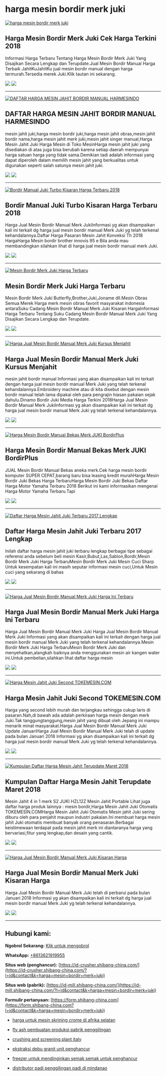 # harga mesin bordir merk juki

<a href="https://swt.shibang-china.com/?l=id&img&k=harga+mesin+bordir+merk+juki" target="_blank">![harga mesin bordir merk juki](http://static.shibang-china.com/all-800x300/505.jpg)</a>

## Harga Mesin Bordir Merk Juki Cek Harga Terkini 2018
Informasi Harga Terbaru Tentang Harga Mesin Bordir Merk Juki Yang Disajikan Secara Lengkap dan Terupdate.Jual Mesin Bordir Manual Harga Terbaik JahitKuJahitKu jual mesin bordir manual dengan harga termurah.Tersedia merek Juki.Klik tautan ini sekarang.


<a href="https://whatsapp.shibangsoft.com/WhatsApp.php" target="_blank" title="WhatsApp">![](http://static.shibang-china.com/icon/whatsapp.png)</a> <a href="https://swt.shibang-china.com/?l=id&icon&k=harga+mesin+bordir+merk+juki" target="_blank">![](http://static.shibang-china.com/icon/chat-id.png)</a>

---

<a href="https://swt.shibang-china.com/?l=id&img&k=harga+mesin+bordir+merk+juki" target="_blank">![DAFTAR HARGA MESIN JAHIT BORDIR MANUAL HARMESINDO](http://static.shibang-china.com/all-800x300/1048.jpg)</a>

## DAFTAR HARGA MESIN JAHIT BORDIR MANUAL HARMESINDO
mesin jahit juki,harga mesin bordir juki,harga mesin jahit obras,mesin jahit bordir nama,harga mesin jahit merk juki,mesin jahit singer manual,Harga Mesin Jahit Juki Harga Mesin di Toko MesinHarga mesin jahit juki yang disediakan di atas juga bisa berubah karena setiap daerah mempunyai harga satuan harga yang tidak sama.Demikian tadi adalah informasi yang dapat diperoleh dalam memilih mesin jahit yang berkualitas untuk digunakan seperti salah satunya mesin jahit juki.


<a href="https://whatsapp.shibangsoft.com/WhatsApp.php" target="_blank" title="WhatsApp">![](http://static.shibang-china.com/icon/whatsapp.png)</a> <a href="https://swt.shibang-china.com/?l=id&icon&k=harga+mesin+bordir+merk+juki" target="_blank">![](http://static.shibang-china.com/icon/chat-id.png)</a>

---

<a href="https://swt.shibang-china.com/?l=id&img&k=harga+mesin+bordir+merk+juki" target="_blank">![Bordir Manual Juki Turbo Kisaran Harga Terbaru 2018](http://static.shibang-china.com/all-800x300/6.jpg)</a>

## Bordir Manual Juki Turbo Kisaran Harga Terbaru 2018
Harga Jual Mesin Bordir Manual Merk JukiInformasi yg akan disampaikan kali ini terkait dg harga jual mesin bordir manual Merk Juki yg telah terkenal kehandalannya.Daftar Harga Pasaran Mesin Jahit Konveksi Th 2018 HargaHarga Mesin bordir brother innovis 95 e Bila anda mau membandingkan silahkan lihat di harga jual mesin bordir manual merk Juki.


<a href="https://whatsapp.shibangsoft.com/WhatsApp.php" target="_blank" title="WhatsApp">![](http://static.shibang-china.com/icon/whatsapp.png)</a> <a href="https://swt.shibang-china.com/?l=id&icon&k=harga+mesin+bordir+merk+juki" target="_blank">![](http://static.shibang-china.com/icon/chat-id.png)</a>

---

<a href="https://swt.shibang-china.com/?l=id&img&k=harga+mesin+bordir+merk+juki" target="_blank">![Mesin Bordir Merk Juki Harga Terbaru](http://static.shibang-china.com/all-800x300/318.jpg)</a>

## Mesin Bordir Merk Juki Harga Terbaru
Mesin Bordir Merk Juki Butterfly,Brother,Juki,Joname dll.Mesin Obras Semua Merek Harga merk mesin obras favorit masyarakat indonesia antaraSuku Cadang Mesin Bordir Manual Merk Juki Kisaran HargaInformasi Harga Terbaru Tentang Suku Cadang Mesin Bordir Manual Merk Juki Yang Disajikan Secara Lengkap dan Terupdate.


<a href="https://whatsapp.shibangsoft.com/WhatsApp.php" target="_blank" title="WhatsApp">![](http://static.shibang-china.com/icon/whatsapp.png)</a> <a href="https://swt.shibang-china.com/?l=id&icon&k=harga+mesin+bordir+merk+juki" target="_blank">![](http://static.shibang-china.com/icon/chat-id.png)</a>

---

<a href="https://swt.shibang-china.com/?l=id&img&k=harga+mesin+bordir+merk+juki" target="_blank">![Harga Jual Mesin Bordir Manual Merk Juki Kursus Menjahit](http://static.shibang-china.com/all-800x300/370.jpg)</a>

## Harga Jual Mesin Bordir Manual Merk Juki Kursus Menjahit
mesin jahit bordir manual Informasi yang akan disampaikan kali ini terkait dengan harga jual mesin bordir manual Merk Juki yang telah terkenal kehandalannya.Embroidery machine atau di kita disebut dengan mesin bordir manual telah lama dipakai oleh para pengrajin hiasan pakaian sejak dahulu.Dinamo Bordir Juki Media Harga Terkini 2018Harga Jual Mesin Bordir Manual Merk JukiInformasi yg akan disampaikan kali ini terkait dg harga jual mesin bordir manual Merk Juki yg telah terkenal kehandalannya.


<a href="https://whatsapp.shibangsoft.com/WhatsApp.php" target="_blank" title="WhatsApp">![](http://static.shibang-china.com/icon/whatsapp.png)</a> <a href="https://swt.shibang-china.com/?l=id&icon&k=harga+mesin+bordir+merk+juki" target="_blank">![](http://static.shibang-china.com/icon/chat-id.png)</a>

---

<a href="https://swt.shibang-china.com/?l=id&img&k=harga+mesin+bordir+merk+juki" target="_blank">![Harga Mesin Bordir Manual Bekas Merk JUKI BordirPlus](http://static.shibang-china.com/all-800x300/398.jpg)</a>

## Harga Mesin Bordir Manual Bekas Merk JUKI BordirPlus
JUAL Mesin Bordir Manual Bekas aneka merk.Cek harga mesin bordir komputer SUPER CEPAT,barang baru bisa leasing kredit murahHarga Mesin Bordir Juki Bekas Harga TerbaruHarga Mesin Bordir Juki Bekas Daftar Harga Motor Yamaha Terbaru 2018 Berikut ini kami informasikan mengenai Harga Motor Yamaha Terbaru.Tapi


<a href="https://whatsapp.shibangsoft.com/WhatsApp.php" target="_blank" title="WhatsApp">![](http://static.shibang-china.com/icon/whatsapp.png)</a> <a href="https://swt.shibang-china.com/?l=id&icon&k=harga+mesin+bordir+merk+juki" target="_blank">![](http://static.shibang-china.com/icon/chat-id.png)</a>

---

<a href="https://swt.shibang-china.com/?l=id&img&k=harga+mesin+bordir+merk+juki" target="_blank">![Daftar Harga Mesin Jahit Juki Terbaru 2017 Lengkap](http://static.shibang-china.com/all-800x300/681.jpg)</a>

## Daftar Harga Mesin Jahit Juki Terbaru 2017 Lengkap
Inilah daftar harga mesin jahit juki terbaru lengkap berbagai tipe sebagai referensi anda sebelum beli mesin Kasir,Bubut,Las,Sablon,Bordir,Mesin Bordir Merk Juki Harga TerbaruMesin Bordir Merk Juki Mesin Cuci Sharp Untuk kesempatan kali ini masih seputar informasi mesin cuci,Untuk Mesin cuci yang sekarang di bahas


<a href="https://whatsapp.shibangsoft.com/WhatsApp.php" target="_blank" title="WhatsApp">![](http://static.shibang-china.com/icon/whatsapp.png)</a> <a href="https://swt.shibang-china.com/?l=id&icon&k=harga+mesin+bordir+merk+juki" target="_blank">![](http://static.shibang-china.com/icon/chat-id.png)</a>

---

<a href="https://swt.shibang-china.com/?l=id&img&k=harga+mesin+bordir+merk+juki" target="_blank">![Harga Jual Mesin Bordir Manual Merk Juki Harga Ini Terbaru](http://static.shibang-china.com/all-800x300/4.jpg)</a>

## Harga Jual Mesin Bordir Manual Merk Juki Harga Ini Terbaru
Harga Jual Mesin Bordir Manual Merk Juki Harga Jual Mesin Bordir Manual Merk Juki Informasi yang akan disampaikan kali ini terkait dengan harga jual mesin bordir manual Merk Juki yang telah terkenal kehandalannya.Mesin Bordir Merk Juki Harga TerbaruMesin Bordir Merk Juki dan menyehatkan,alangkah baiknya anda menggunakan mesin air kangen water ini.Untuk pembelian,silahkan lihat daftar harga mesin


<a href="https://whatsapp.shibangsoft.com/WhatsApp.php" target="_blank" title="WhatsApp">![](http://static.shibang-china.com/icon/whatsapp.png)</a> <a href="https://swt.shibang-china.com/?l=id&icon&k=harga+mesin+bordir+merk+juki" target="_blank">![](http://static.shibang-china.com/icon/chat-id.png)</a>

---

<a href="https://swt.shibang-china.com/?l=id&img&k=harga+mesin+bordir+merk+juki" target="_blank">![Harga Mesin Jahit Juki Second TOKEMESIN.COM](http://static.shibang-china.com/all-800x300/753.jpg)</a>

## Harga Mesin Jahit Juki Second TOKEMESIN.COM
Harga yang second lebih murah dan terjangkau sehingga cukup laris di pasaran.Nah,di bawah ada adalah perkiraan harga mesin dengan merk Juki.Tak tanggungtanggung,mesin jahit yang dibuat oleh Jepang ini mampu menarik minat masyarakat.Harga Jual Mesin Bordir Manual Merk Juki Update JanuariHarga Jual Mesin Bordir Manual Merk Juki telah di update pada bulan Januari 2018 Informasi yg akan disampaikan kali ini terkait dg harga jual mesin bordir manual Merk Juki yg telah terkenal kehandalannya.


<a href="https://whatsapp.shibangsoft.com/WhatsApp.php" target="_blank" title="WhatsApp">![](http://static.shibang-china.com/icon/whatsapp.png)</a> <a href="https://swt.shibang-china.com/?l=id&icon&k=harga+mesin+bordir+merk+juki" target="_blank">![](http://static.shibang-china.com/icon/chat-id.png)</a>

---

<a href="https://swt.shibang-china.com/?l=id&img&k=harga+mesin+bordir+merk+juki" target="_blank">![Kumpulan Daftar Harga Mesin Jahit Terupdate Maret 2018](http://static.shibang-china.com/all-800x300/1237.jpg)</a>

## Kumpulan Daftar Harga Mesin Jahit Terupdate Maret 2018
Mesin Jahit 4 in 1 merk S2 JUKI HZL12Z Mesin Jahit Portable Lihat juga daftar harga produk lainnya : mesin bordir,Harga Mesin Jahit Juki Otomatis TOKEMESIN.COMHarga Mesin Jahit Juki Otomatis Mesin jahit Juki sering diburu oleh para penjahit maupun industri pakaian.Ini membuat harga mesin jahit Juki otomatis membuat banyak orang penasaran.Berbagai keistimewaan terdapat pada mesin jahit merk ini diantaranya harga yang bervariasi,fitur yang lengkap,dan desain yang cantik.


<a href="https://whatsapp.shibangsoft.com/WhatsApp.php" target="_blank" title="WhatsApp">![](http://static.shibang-china.com/icon/whatsapp.png)</a> <a href="https://swt.shibang-china.com/?l=id&icon&k=harga+mesin+bordir+merk+juki" target="_blank">![](http://static.shibang-china.com/icon/chat-id.png)</a>

---

<a href="https://swt.shibang-china.com/?l=id&img&k=harga+mesin+bordir+merk+juki" target="_blank">![Harga Jual Mesin Bordir Manual Merk Juki Kisaran Harga](http://static.shibang-china.com/all-800x300/1493.jpg)</a>

## Harga Jual Mesin Bordir Manual Merk Juki Kisaran Harga
Harga Jual Mesin Bordir Manual Merk Juki telah di perbarui pada bulan Januari 2018 Informasi yg akan disampaikan kali ini terkait dg harga jual mesin bordir manual Merk Juki yg telah terkenal kehandalannya.

<a href="https://whatsapp.shibangsoft.com/WhatsApp.php" target="_blank" title="WhatsApp">![](http://static.shibang-china.com/icon/whatsapp.png)</a> <a href="https://swt.shibang-china.com/?l=id&icon&k=harga+mesin+bordir+merk+juki" target="_blank">![](http://static.shibang-china.com/icon/chat-id.png)</a>

---
## Hubungi kami:

**Ngobrol Sekarang:** [Klik untuk mengobrol](https://swt.shibang-china.com?l=id&contact&k=harga+mesin+bordir+merk+juki)

**WhatsApp:**  [+8613621919955](https://whatsapp.shibangsoft.com/WhatsApp.php)

**Situs web (penghancur):** [https://id-crusher.shibang-china.com/](https://id-crusher.shibang-china.com/?l=id&contact&k=harga+mesin+bordir+merk+juki)

**Situs web (pabrik):** [https://id-mill.shibang-china.com/](https://id-mill.shibang-china.com/?l=id&contact&k=harga+mesin+bordir+merk+juki)

**Formulir pertanyaan:** [https://form.shibang-china.com](https://form.shibang-china.com?l=id&contact&k=harga+mesin+bordir+merk+juki)

* [harga untuk mesin skrining crome di afrika selatan](../19/harga%20untuk%20mesin%20skrining%20crome%20di%20afrika%20selatan.md)

* [fly ash pembuatan produksi pabrik penggilingan](../23/fly%20ash%20pembuatan%20produksi%20pabrik%20penggilingan.md)

* [crushing and screening plant italy](../20/crushing%20and%20screening%20plant%20italy.md)

* [ekstraksi debu granit unit penghancur](../23/ekstraksi%20debu%20granit%20unit%20penghancur.md)

* [freezer untuk mendinginkan semak semak untuk penghancur](../24/freezer%20untuk%20mendinginkan%20semak%20semak%20untuk%20penghancur.md)

* [distributor padi penggilingan padi di mindanao](../20/distributor%20padi%20penggilingan%20padi%20di%20mindanao.md)